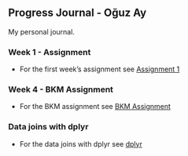 ## Progress Journal - Oğuz Ay

My personal journal.

### Week 1 - Assignment

- For the first week’s assignment see [Assignment 1](Assignment_1.html)

### Week 4 - BKM Assignment

- For the BKM assignment see [BKM Assignment](BKM_Assignment.html)

### Data joins with dplyr

- For the data joins with dplyr see [dplyr](tennis_data.html)

